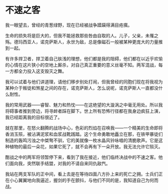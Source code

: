 # 不速之客

我一眼望去，曾经的青葱绿野，现在已经被战争蹂躏得满目疮痍。

生命的损失将是巨大的，但我不能拯救那些咎由自取的人。儿子，父亲，未罹之殇。德玛西亚人，诺克萨斯人，永世为敌，总是像磁石一般被某种更庞大的力量推到一起。

有许多捍卫者，捍卫着自己肤浅的理想，他们都是我的阻碍，他们都在以近乎欢愉的心情在这片狭小的空地上厮杀，对自己真正重要的意义丝毫不知。两军混战，每一方都全力投入这支毁灭之舞。

我可以试着与他们讲道理，请他们移步别处打闹，但我曾经的同胞们现在将我视为某种介于叛徒和煞星之间的存在，诺克萨斯人，怎么说呢，诺克萨斯人一直都没什么耐性。

我的常用武器——睿智、魅力和热忱——在这绝望的大漩涡之中毫无用处。所以我将碍事者推到旁边，将寻衅者踩在脚下。世上所有恐怖行径都在我身边疯狂上演，我已经距离我的目标很近了。

就在那里，在怒火翻腾的战场中心，色彩的烈焰在召唤我——一个精美的生命即将香消玉殒，被沾满泥浆和血浆战靴践踏。这个生命勇敢地矗立在那，在铁甲暴徒们制造的轰鸣污浊之中桀骜不驯，它的美就像一枚水晶风铃咏唱的清脆歌声。它是这种植物的最后一朵花，如果它死了，就不会再有下一朵开放。我无法允许它殒灭。

酣战之中的两军将领暂停下来，看到了我在接近，他们临终决战中的不速之客。他们面向我，突然联手结盟，对我的不请自来同仇敌忾。

我站在两支军队的正中间，看上去是在等待四面八方扑上来的死亡之拥。士兵们正在小心翼翼地向我逼近，握剑的手在颤抖，与他们不同的是，我知道自己为何而战。



